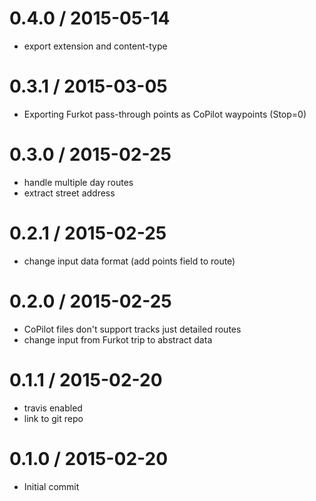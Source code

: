 
0.4.0 / 2015-05-14
==================

 * export extension and content-type

0.3.1 / 2015-03-05
==================

 * Exporting Furkot pass-through points as CoPilot waypoints (Stop=0)

0.3.0 / 2015-02-25
==================

 * handle multiple day routes
 * extract street address

0.2.1 / 2015-02-25
==================

 * change input data format (add points field to route)

0.2.0 / 2015-02-25
==================

 * CoPilot files don't support tracks just detailed routes
 * change input from Furkot trip to abstract data

0.1.1 / 2015-02-20
==================

 * travis enabled
 * link to git repo

0.1.0 / 2015-02-20
==================

 * Initial commit

